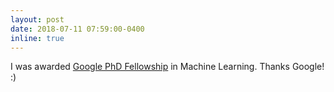 ```yaml
---
layout: post
date: 2018-07-11 07:59:00-0400
inline: true
---
```


I was awarded [Google PhD Fellowship](https://ai.googleblog.com/2018/11/highlights-from-2018-google-phd.html) in Machine Learning. Thanks Google! :)
 
